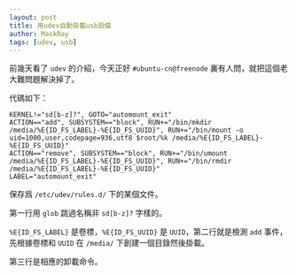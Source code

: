 ```yaml
---
layout: post
title: 用udev自動掛載usb設備
author: MaskRay
tags: [udev, usb]
---
```


前幾天看了 `udev` 的介紹，今天正好 `#ubuntu-cn@freenode` 裏有人問，就把這個老大難問題解決掉了。

代碼如下：

    KERNEL!="sd[b-z]?", GOTO="automount_exit"
    ACTION=="add", SUBSYSTEM=="block", RUN+="/bin/mkdir /media/%E{ID_FS_LABEL}-%E{ID_FS_UUID}", RUN+="/bin/mount -o uid=1000,user,codepage=936,utf8 $root/%k /media/%E{ID_FS_LABEL}-%E{ID_FS_UUID}"
    ACTION=="remove", SUBSYSTEM=="block", RUN+="/bin/umount /media/%E{ID_FS_LABEL}-%E{ID_FS_UUID}", RUN+="/bin/rmdir /media/%E{ID_FS_LABEL}-%E{ID_FS_UUID}"
    LABEL="automount_exit"

保存爲 `/etc/udev/rules.d/` 下的某個文件。

<!-- more -->

第一行用 `glob` 跳過名稱非 `sd[b-z]?` 字樣的。

`%E{ID_FS_LABEL}` 是卷標，`%E{ID_FS_UUID}` 是 `UUID`，第二行就是檢測 `add` 事件，先根據卷標和 `UUID` 在 `/media/` 下創建一個目錄然後掛載。

第三行是相應的卸載命令。
